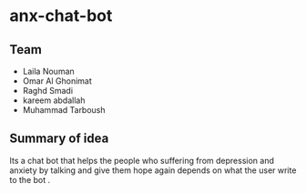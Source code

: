 # anx-chat-bot

## Team

* Laila Nouman
* Omar Al Ghonimat
* Raghd Smadi
* kareem abdallah
* Muhammad Tarboush

## Summary of idea
Its a chat bot that helps the people who suffering from depression and anxiety by talking and give them hope again depends on what the user write to the bot .
